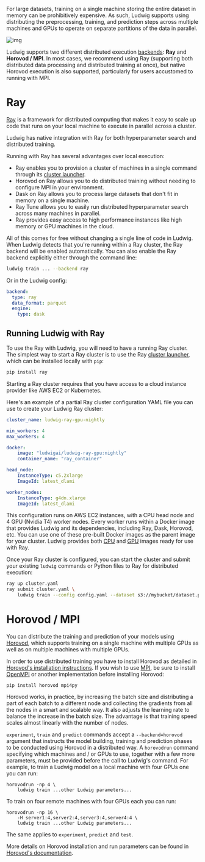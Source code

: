 For large datasets, training on a single machine storing the entire dataset in memory can be prohibitively expensive. As such, 
Ludwig supports using distributing the preprocessing, training, and prediction steps across multiple machines and GPUs to
operate on separate partitions of the data in parallel.

![img](../../images/ludwig_on_ray.png)

Ludwig supports two different distributed execution [backends](../configuration/backend.md): **Ray** and **Horovod / MPI**. In most
cases, we recommend using Ray (supporting both distributed data processing and distributed training at once), but native Horovod execution
is also supported, particularly for users accustomed to running with MPI. 

# Ray

[Ray](https://ray.io/) is a framework for distributed computing that makes it easy to scale up code that runs on your
local machine to execute in parallel across a cluster.

Ludwig has native integration with Ray for both hyperparameter search and distributed training.

Running with Ray has several advantages over local execution:

- Ray enables you to provision a cluster of machines in a single command through its [cluster launcher](https://docs.ray.io/en/latest/cluster/launcher.html).
- Horovod on Ray allows you to do distributed training without needing to configure MPI in your environment.
- Dask on Ray allows you to process large datasets that don't fit in memory on a single machine.
- Ray Tune allows you to easily run distributed hyperparameter search across many machines in parallel.
- Ray provides easy access to high performance instances like high memory or GPU machines in the cloud.

All of this comes for free without changing a single line of code in Ludwig. When Ludwig detects that you're running
within a Ray cluster, the Ray backend will be enabled automatically. You can also enable the Ray backend explicitly
either through the command line:

```bash
ludwig train ... --backend ray
```

Or in the Ludwig config:

```yaml
backend:
  type: ray
  data_format: parquet
  engine:
    type: dask
```

## Running Ludwig with Ray

To use the Ray with Ludwig, you will need to have a running Ray cluster. The simplest way to start a Ray cluster is to
use the Ray [cluster launcher](https://docs.ray.io/en/latest/cluster/launcher.html), which can be installed locally
with `pip`:

```bash
pip install ray
```

Starting a Ray cluster requires that you have access to a cloud instance provider like AWS EC2 or Kubernetes.

Here's an example of a partial Ray cluster configuration YAML file you can use to create your Ludwig Ray cluster:

```yaml
cluster_name: ludwig-ray-gpu-nightly

min_workers: 4
max_workers: 4

docker:
    image: "ludwigai/ludwig-ray-gpu:nightly"
    container_name: "ray_container"

head_node:
    InstanceType: c5.2xlarge
    ImageId: latest_dlami

worker_nodes:
    InstanceType: g4dn.xlarge
    ImageId: latest_dlami
```

This configuration runs on AWS EC2 instances, with a CPU head node and 4 GPU (Nvidia T4) worker nodes. Every worker runs
within a Docker image that provides Ludwig and its dependencies, including Ray, Dask, Horovod, etc. You can use one of
these pre-built Docker images as the parent image for your cluster. Ludwig provides both
[CPU](https://hub.docker.com/r/ludwigai/ludwig-ray) and [GPU](https://hub.docker.com/r/ludwigai/ludwig-ray-gpu) images
ready for use with Ray.

Once your Ray cluster is configured, you can start the cluster and submit your existing `ludwig` commands or Python
files to Ray for distributed execution:

```bash
ray up cluster.yaml
ray submit cluster.yaml \
    ludwig train --config config.yaml --dataset s3://mybucket/dataset.parquet
```


# Horovod / MPI

You can distribute the training and prediction of your models using [Horovod](https://github.com/uber/horovod), which
supports training on a single machine with multiple GPUs as well as on multiple machines with multiple GPUs.

In order to use distributed training you have to install Horovod as detailed in
[Horovod's installation instructions](https://github.com/uber/horovod#install). If you wish to use [MPI](https://en.wikipedia.org/wiki/Message_Passing_Interface), be sure to install [OpenMPI](https://www.open-mpi.org) or another implementation before installing Horovod:

```
pip install horovod mpi4py
```

Horovod works, in practice, by increasing the batch size and distributing a part of each batch to a different node and
collecting the gradients from all the nodes in a smart and scalable way. It also adjusts the learning rate to balance
the increase in the batch size. The advantage is that training speed scales almost linearly with the number of nodes.

`experiment`, `train` and `predict` commands accept a `--backend=horovod` argument that instructs the model building,
training and prediction phases to be conducted using Horovod in a distributed way. A `horovodrun` command specifying
which machines and / or GPUs to use, together with a few more parameters, must be provided before the call to Ludwig's
command. For example, to train a Ludwig model on a local machine with four GPUs one you can run:

```
horovodrun -np 4 \
    ludwig train ...other Ludwig parameters...
```

To train on four remote machines with four GPUs each you can run:

```
horovodrun -np 16 \
    -H server1:4,server2:4,server3:4,server4:4 \
    ludwig train ...other Ludwig parameters...
```

The same applies to `experiment`, `predict` and `test`.

More details on Horovod installation and run parameters can be found in [Horovod's documentation](https://github.com/uber/horovod).
